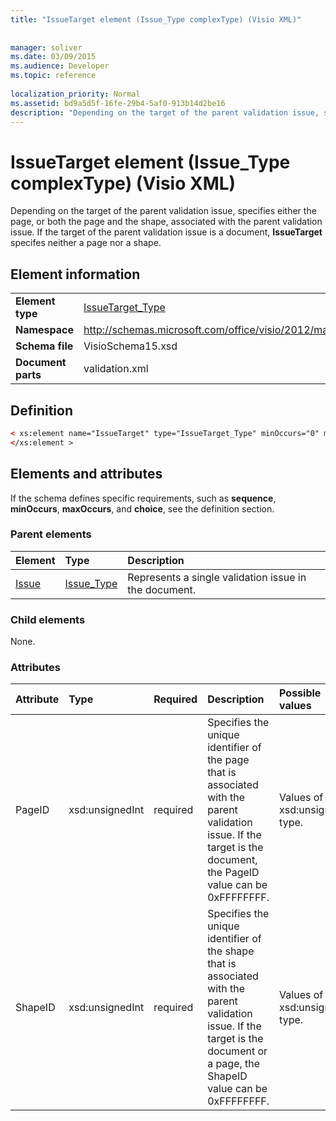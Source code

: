 ```yaml
---
title: "IssueTarget element (Issue_Type complexType) (Visio XML)"
 
 
manager: soliver
ms.date: 03/09/2015
ms.audience: Developer
ms.topic: reference
 
localization_priority: Normal
ms.assetid: bd9a5d5f-16fe-29b4-5af0-913b14d2be16
description: "Depending on the target of the parent validation issue, specifies either the page, or both the page and the shape, associated with the parent validation issue. If the target of the parent validation issue is a document, IssueTarget specifes neither a page nor a shape."
---
```


# IssueTarget element (Issue_Type complexType) (Visio XML)

Depending on the target of the parent validation issue, specifies either the page, or both the page and the shape, associated with the parent validation issue. If the target of the parent validation issue is a document, **IssueTarget** specifes neither a page nor a shape. 
  
## Element information

|||
|:-----|:-----|
|**Element type** <br/> |[IssueTarget_Type](issuetarget_type-complextypevisio-xml.md) <br/> |
|**Namespace** <br/> |http://schemas.microsoft.com/office/visio/2012/main  <br/> |
|**Schema file** <br/> |VisioSchema15.xsd  <br/> |
|**Document parts** <br/> |validation.xml  <br/> |
   
## Definition

```XML
< xs:element name="IssueTarget" type="IssueTarget_Type" minOccurs="0" maxOccurs="1" >
</xs:element >
```

## Elements and attributes

If the schema defines specific requirements, such as **sequence**, **minOccurs**, **maxOccurs**, and **choice**, see the definition section. 
  
### Parent elements

|**Element**|**Type**|**Description**|
|:-----|:-----|:-----|
|[Issue](issue-element-issues_type-complextypevisio-xml.md) <br/> |[Issue_Type](issue_type-complextypevisio-xml.md) <br/> |Represents a single validation issue in the document.  <br/> |
   
### Child elements

None.
  
### Attributes

|**Attribute**|**Type**|**Required**|**Description**|**Possible values**|
|:-----|:-----|:-----|:-----|:-----|
|PageID  <br/> |xsd:unsignedInt  <br/> |required  <br/> |Specifies the unique identifier of the page that is associated with the parent validation issue. If the target is the document, the PageID value can be 0xFFFFFFFF.  <br/> |Values of the xsd:unsignedInt type.  <br/> |
|ShapeID  <br/> |xsd:unsignedInt  <br/> |required  <br/> |Specifies the unique identifier of the shape that is associated with the parent validation issue. If the target is the document or a page, the ShapeID value can be 0xFFFFFFFF.  <br/> |Values of the xsd:unsignedInt type.  <br/> |
   

